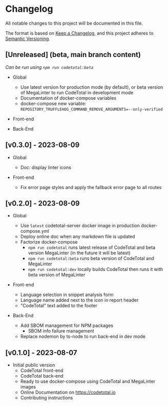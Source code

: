# Changelog

All notable changes to this project will be documented in this file.

The format is based on [Keep a Changelog](https://keepachangelog.com/en/1.0.0/), and this project adheres to [Semantic Versioning](https://semver.org/spec/v2.0.0.html).

## [Unreleased] (beta, main branch content)

_Can be run using `npm run codetotal:beta`_

- Global
  - Use latest version for production mode (by default), or beta version of MegaLinter to run CodeTotal in development mode
  - Documentation of docker-compose variables
  - docker-compose new variable: `REPOSITORY_TRUFFLEHOG_COMMAND_REMOVE_ARGUMENTS=--only-verified`

- Front-end

- Back-End

## [v0.3.0] - 2023-08-09

- Global
  - Doc: display linter icons

- Front-end
  - Fix error page styles and apply the fallback error page to all routes

## [v0.2.0] - 2023-08-09

- Global
  - Use `latest` codetotal-server docker image in production docker-compose.yml
  - Deploy online doc when any markdown file is updated
  - Factorize docker-compose
    - `npm run codetotal` runs latest release of CodeTotal and beta version MegaLinter (in the future it will be latest)
    - `npm run codetotal:beta` runs beta version of CodeTotal and MegaLinter
    - `npm run codetotal:dev` locally builds CodeTotal then runs it with beta version of MegaLinter

- Front-end
  - Language selection in snippet analysis form
  - Language name added next to the icon in report header
  - "CodeTotal" text added to the footer

- Back-End
  - Add SBOM management for NPM packages
    - SBOM info failure management
  - Replace nodemon by ts-node to run back-end in dev mode

## [v0.1.0] - 2023-08-07

- Initial public version
  - CodeTotal front-end
  - CodeTotal back-end
  - Ready to use docker-compose using CodeTotal and MegaLinter images
  - Online Documentation on <https://codetotal.io>
  - Contributing instructions
